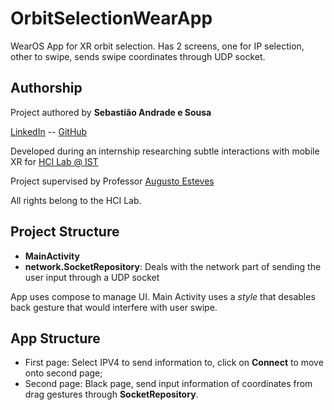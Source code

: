 # OrbitSelectionWearApp
WearOS App for XR orbit selection. Has 2 screens, one for IP selection, other to swipe, sends swipe coordinates through UDP socket.
## Authorship
Project authored by **Sebastião Andrade e Sousa**

[LinkedIn](https://www.linkedin.com/in/sebasti%C3%A3o-andrade-e-sousa-700827270/) -- [GitHub](https://github.com/SRSAS)


Developed during an internship researching subtle interactions with mobile XR for [HCI Lab @ IST](https://web.tecnico.ulisboa.pt/augusto.esteves/)

Project supervised by Professor [Augusto Esteves](http://web.tecnico.ulisboa.pt/augusto.esteves/EstevesCV-September2023.pdf)

All rights belong to the HCI Lab.

## Project Structure
- **MainActivity**
- **network.SocketRepository**: Deals with the network part of sending the user input through a UDP socket

App uses compose to manage UI. Main Activity uses a _style_ that desables back gesture that would interfere with user swipe.

## App Structure
- First page: Select IPV4 to send information to, click on **Connect** to move onto second page;
- Second page: Black page, send input information of coordinates from drag gestures through **SocketRepository**.
